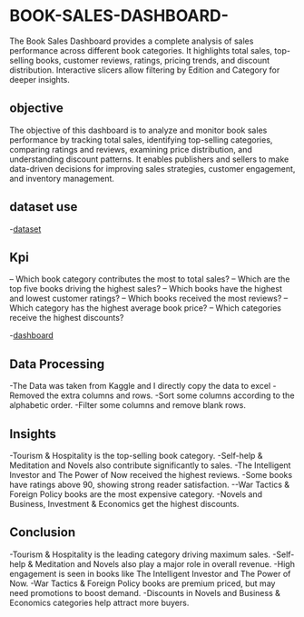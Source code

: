 # BOOK-SALES-DASHBOARD-
The Book Sales Dashboard provides a complete analysis of sales performance across different book categories. It highlights total sales, top-selling books, customer reviews, ratings, pricing trends, and discount distribution. Interactive slicers allow filtering by Edition and Category for deeper insights.

## objective
The objective of this dashboard is to analyze and monitor book sales performance by tracking total sales, identifying top-selling categories, comparing ratings and reviews, examining price distribution, and understanding discount patterns. It enables publishers and sellers to make data-driven decisions for improving sales strategies, customer engagement, and inventory management.

## dataset use
-<a href='https://github.com/Devikapm4567/BOOK-SALES-DASHBOARD-/blob/main/book%20excel%20dataset.csv'>dataset</a>

## Kpi
– Which book category contributes the most to total sales?
– Which are the top five books driving the highest sales?
– Which books have the highest and lowest customer ratings?
– Which books received the most reviews?
– Which category has the highest average book price?
– Which categories receive the highest discounts?

-<a href='https://github.com/Devikapm4567/BOOK-SALES-DASHBOARD-/blob/main/Screenshot%202025-09-26%20161623.png'>dashboard</a>

## Data Processing
-The Data was taken from Kaggle and I directly copy the data to excel 
-Removed the extra columns and rows.
-Sort some columns according to the alphabetic order.
-Filter some columns and remove blank rows.

## Insights
-Tourism & Hospitality is the top-selling book category.
-Self-help & Meditation and Novels also contribute significantly to sales.
-The Intelligent Investor and The Power of Now received the highest reviews.
-Some books have ratings above 90, showing strong reader satisfaction.
--War Tactics & Foreign Policy books are the most expensive category.
-Novels and Business, Investment & Economics get the highest discounts.


## Conclusion
-Tourism & Hospitality is the leading category driving maximum sales.
-Self-help & Meditation and Novels also play a major role in overall revenue.
-High engagement is seen in books like The Intelligent Investor and The Power of Now.
-War Tactics & Foreign Policy books are premium priced, but may need promotions to boost demand.
-Discounts in Novels and Business & Economics categories help attract more buyers.





